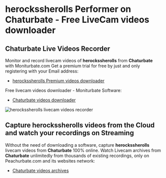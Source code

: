 # herockssherolls Performer on Chaturbate - Free LiveCam videos downloader

## Chaturbate Live Videos Recorder

Monitor and record livecam videos of **herockssherolls** from **Chaturbate** with Moniturbate.com
Get a premium trial for free by just and only registering with your Email address:
* [herockssherolls Premium videos downloader](https://moniturbate.com/request-demo-licence-key.html)

Free livecam videos downloader - Moniturbate Software:
* [Chaturbate videos downloader](https://moniturbate.com/moniturbate-download-software.html)

![herockssherolls livecam videos recorder](https://peachurnet.com/templates/moniturbate-software.png)


## Capture herockssherolls videos from the Cloud and watch your recordings on Streaming

Without the need of downloading a software, capture **herockssherolls** livecam videos from **Chaturbate** 100% online.
Watch Livecam archives from **Chaturbate** unlimitedly from thousands of existing recordings, only on Peachurbate.com and its websites network:
* [Chaturbate videos archives](https://peachurnet.com/)